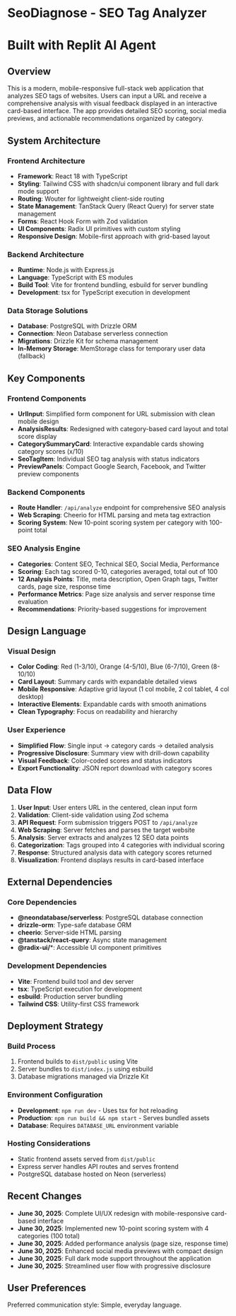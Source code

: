 # SeoDiagnose - SEO Tag Analyzer
# Built with Replit AI Agent

## Overview

This is a modern, mobile-responsive full-stack web application that analyzes SEO tags of websites. Users can input a URL and receive a comprehensive analysis with visual feedback displayed in an interactive card-based interface. The app provides detailed SEO scoring, social media previews, and actionable recommendations organized by category.

## System Architecture

### Frontend Architecture
- **Framework**: React 18 with TypeScript
- **Styling**: Tailwind CSS with shadcn/ui component library and full dark mode support
- **Routing**: Wouter for lightweight client-side routing
- **State Management**: TanStack Query (React Query) for server state management
- **Forms**: React Hook Form with Zod validation
- **UI Components**: Radix UI primitives with custom styling
- **Responsive Design**: Mobile-first approach with grid-based layout

### Backend Architecture
- **Runtime**: Node.js with Express.js
- **Language**: TypeScript with ES modules
- **Build Tool**: Vite for frontend bundling, esbuild for server bundling
- **Development**: tsx for TypeScript execution in development

### Data Storage Solutions
- **Database**: PostgreSQL with Drizzle ORM
- **Connection**: Neon Database serverless connection
- **Migrations**: Drizzle Kit for schema management
- **In-Memory Storage**: MemStorage class for temporary user data (fallback)

## Key Components

### Frontend Components
- **UrlInput**: Simplified form component for URL submission with clean mobile design
- **AnalysisResults**: Redesigned with category-based card layout and total score display
- **CategorySummaryCard**: Interactive expandable cards showing category scores (x/10)
- **SeoTagItem**: Individual SEO tag analysis with status indicators
- **PreviewPanels**: Compact Google Search, Facebook, and Twitter preview components

### Backend Components
- **Route Handler**: `/api/analyze` endpoint for comprehensive SEO analysis
- **Web Scraping**: Cheerio for HTML parsing and meta tag extraction
- **Scoring System**: New 10-point scoring system per category with 100-point total

### SEO Analysis Engine
- **Categories**: Content SEO, Technical SEO, Social Media, Performance
- **Scoring**: Each tag scored 0-10, categories averaged, total out of 100
- **12 Analysis Points**: Title, meta description, Open Graph tags, Twitter cards, page size, response time
- **Performance Metrics**: Page size analysis and server response time evaluation
- **Recommendations**: Priority-based suggestions for improvement

## Design Language

### Visual Design
- **Color Coding**: Red (1-3/10), Orange (4-5/10), Blue (6-7/10), Green (8-10/10)
- **Card Layout**: Summary cards with expandable detailed views
- **Mobile Responsive**: Adaptive grid layout (1 col mobile, 2 col tablet, 4 col desktop)
- **Interactive Elements**: Expandable cards with smooth animations
- **Clean Typography**: Focus on readability and hierarchy

### User Experience
- **Simplified Flow**: Single input → category cards → detailed analysis
- **Progressive Disclosure**: Summary view with drill-down capability
- **Visual Feedback**: Color-coded scores and status indicators
- **Export Functionality**: JSON report download with category scores

## Data Flow

1. **User Input**: User enters URL in the centered, clean input form
2. **Validation**: Client-side validation using Zod schema
3. **API Request**: Form submission triggers POST to `/api/analyze`
4. **Web Scraping**: Server fetches and parses the target website
5. **Analysis**: Server extracts and analyzes 12 SEO data points
6. **Categorization**: Tags grouped into 4 categories with individual scoring
7. **Response**: Structured analysis data with category scores returned
8. **Visualization**: Frontend displays results in card-based interface

## External Dependencies

### Core Dependencies
- **@neondatabase/serverless**: PostgreSQL database connection
- **drizzle-orm**: Type-safe database ORM
- **cheerio**: Server-side HTML parsing
- **@tanstack/react-query**: Async state management
- **@radix-ui/***: Accessible UI component primitives

### Development Dependencies
- **Vite**: Frontend build tool and dev server
- **tsx**: TypeScript execution for development
- **esbuild**: Production server bundling
- **Tailwind CSS**: Utility-first CSS framework

## Deployment Strategy

### Build Process
1. Frontend builds to `dist/public` using Vite
2. Server bundles to `dist/index.js` using esbuild
3. Database migrations managed via Drizzle Kit

### Environment Configuration
- **Development**: `npm run dev` - Uses tsx for hot reloading
- **Production**: `npm run build && npm start` - Serves bundled assets
- **Database**: Requires `DATABASE_URL` environment variable

### Hosting Considerations
- Static frontend assets served from `dist/public`
- Express server handles API routes and serves frontend
- PostgreSQL database hosted on Neon (serverless)

## Recent Changes
- **June 30, 2025**: Complete UI/UX redesign with mobile-responsive card-based interface
- **June 30, 2025**: Implemented new 10-point scoring system with 4 categories (100 total)
- **June 30, 2025**: Added performance analysis (page size, response time)
- **June 30, 2025**: Enhanced social media previews with compact design
- **June 30, 2025**: Full dark mode support throughout the application
- **June 30, 2025**: Streamlined user flow with progressive disclosure

## User Preferences

Preferred communication style: Simple, everyday language.
